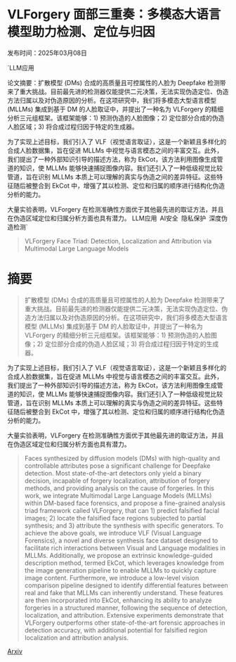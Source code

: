 # VLForgery 面部三重奏：多模态大语言模型助力检测、定位与归因

发布时间：2025年03月08日

`LLM应用

论文摘要：扩散模型 (DMs) 合成的高质量且可控属性的人脸为 Deepfake 检测带来了重大挑战。目前最先进的检测器仅能提供二元决策，无法实现伪造定位、伪造方法归属以及对伪造原因的分析。在这项研究中，我们将多模态大型语言模型 (MLLMs) 集成到基于 DM 的人脸取证中，并提出了一种名为 VLForgery 的精细分析三元组框架。该框架能够：1) 预测伪造的人脸图像；2) 定位部分合成的伪造人脸区域；3) 将合成过程归因于特定的生成器。

为了实现上述目标，我们引入了 VLF（视觉语言取证），这是一个新颖且多样化的合成人脸数据集，旨在促进 MLLMs 中视觉与语言模态之间的丰富交互。此外，我们提出了一种外部知识引导的描述方法，称为 EkCot，该方法利用图像生成管道的知识，使 MLLMs 能够快速捕捉图像内容。我们还引入了一种低级视觉比较管道，旨在识别 MLLMs 本质上可以理解的真实与伪造之间的差异特征。这些特征随后被整合到 EkCot 中，增强了其以检测、定位和归属的顺序进行结构化伪造分析的能力。

大量实验表明，VLForgery 在检测准确性方面优于其他最先进的取证方法，并且在伪造区域定位和归属分析方面也具有潜力。
LLM应用` `AI安全` `隐私保护` `深度伪造检测`

> VLForgery Face Triad: Detection, Localization and Attribution via Multimodal Large Language Models

# 摘要

> 扩散模型 (DMs) 合成的高质量且可控属性的人脸为 Deepfake 检测带来了重大挑战。目前最先进的检测器仅能提供二元决策，无法实现伪造定位、伪造方法归属以及对伪造原因的分析。在这项研究中，我们将多模态大型语言模型 (MLLMs) 集成到基于 DM 的人脸取证中，并提出了一种名为 VLForgery 的精细分析三元组框架。该框架能够：1) 预测伪造的人脸图像；2) 定位部分合成的伪造人脸区域；3) 将合成过程归因于特定的生成器。

为了实现上述目标，我们引入了 VLF（视觉语言取证），这是一个新颖且多样化的合成人脸数据集，旨在促进 MLLMs 中视觉与语言模态之间的丰富交互。此外，我们提出了一种外部知识引导的描述方法，称为 EkCot，该方法利用图像生成管道的知识，使 MLLMs 能够快速捕捉图像内容。我们还引入了一种低级视觉比较管道，旨在识别 MLLMs 本质上可以理解的真实与伪造之间的差异特征。这些特征随后被整合到 EkCot 中，增强了其以检测、定位和归属的顺序进行结构化伪造分析的能力。

大量实验表明，VLForgery 在检测准确性方面优于其他最先进的取证方法，并且在伪造区域定位和归属分析方面也具有潜力。

> Faces synthesized by diffusion models (DMs) with high-quality and controllable attributes pose a significant challenge for Deepfake detection. Most state-of-the-art detectors only yield a binary decision, incapable of forgery localization, attribution of forgery methods, and providing analysis on the cause of forgeries. In this work, we integrate Multimodal Large Language Models (MLLMs) within DM-based face forensics, and propose a fine-grained analysis triad framework called VLForgery, that can 1) predict falsified facial images; 2) locate the falsified face regions subjected to partial synthesis; and 3) attribute the synthesis with specific generators. To achieve the above goals, we introduce VLF (Visual Language Forensics), a novel and diverse synthesis face dataset designed to facilitate rich interactions between Visual and Language modalities in MLLMs. Additionally, we propose an extrinsic knowledge-guided description method, termed EkCot, which leverages knowledge from the image generation pipeline to enable MLLMs to quickly capture image content. Furthermore, we introduce a low-level vision comparison pipeline designed to identify differential features between real and fake that MLLMs can inherently understand. These features are then incorporated into EkCot, enhancing its ability to analyze forgeries in a structured manner, following the sequence of detection, localization, and attribution. Extensive experiments demonstrate that VLForgery outperforms other state-of-the-art forensic approaches in detection accuracy, with additional potential for falsified region localization and attribution analysis.

[Arxiv](https://arxiv.org/abs/2503.06142)